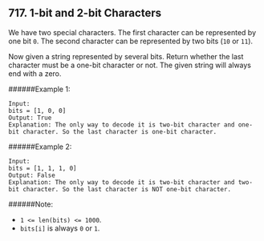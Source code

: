 ## 717. 1-bit and 2-bit Characters

We have two special characters. The first character can be represented by one bit `0`. The second character can be represented by two bits (`10` or `11`).

Now given a string represented by several bits. Return whether the last character must be a one-bit character or not. The given string will always end with a zero.

######Example 1:
```
Input: 
bits = [1, 0, 0]
Output: True
Explanation: The only way to decode it is two-bit character and one-bit character. So the last character is one-bit character.
```

######Example 2:
```
Input: 
bits = [1, 1, 1, 0]
Output: False
Explanation: The only way to decode it is two-bit character and two-bit character. So the last character is NOT one-bit character.
```

######Note:

* `1 <= len(bits) <= 1000`.
* `bits[i]` is always `0` or `1`.